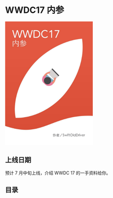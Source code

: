 # WWDC17 内参

<img src="sources/WWDC17Book.jpeg" style="max-height:400px;margin:0 auto;"/>

## 上线日期
预计 7 月中旬上线，介绍 WWDC 17 的一手资料给你。

## 目录

